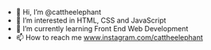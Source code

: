 - 👋 Hi, I’m @cattheelephant
- 👀 I’m interested in HTML, CSS and JavaScript
- 🌱 I’m currently learning Front End Web Development
- 📫 How to reach me www.instagram.com/cattheelephant

<!---
cattheelephant/cattheelephant is a ✨ special ✨ repository because its `README.md` (this file) appears on your GitHub profile.
You can click the Preview link to take a look at your changes.
--->
